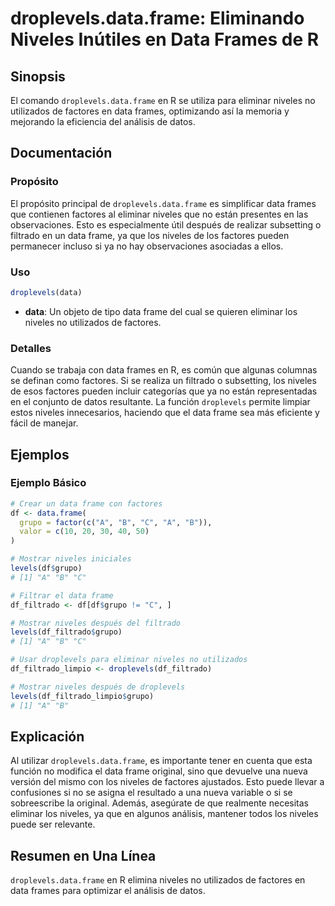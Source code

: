 <!--
Meta Description: # droplevels.data.frame: Eliminando Niveles Inútiles en Data Frames de R ## Sinopsis El comando `droplevels.data.frame` en R se utiliza para eliminar ...
Meta Keywords: data, niveles, frame, droplevels, que
-->

# droplevels.data.frame: Eliminando Niveles Inútiles en Data Frames de R

## Sinopsis
El comando `droplevels.data.frame` en R se utiliza para eliminar niveles no utilizados de factores en data frames, optimizando así la memoria y mejorando la eficiencia del análisis de datos.

## Documentación
### Propósito
El propósito principal de `droplevels.data.frame` es simplificar data frames que contienen factores al eliminar niveles que no están presentes en las observaciones. Esto es especialmente útil después de realizar subsetting o filtrado en un data frame, ya que los niveles de los factores pueden permanecer incluso si ya no hay observaciones asociadas a ellos.

### Uso
```R
droplevels(data)
```

- **data**: Un objeto de tipo data frame del cual se quieren eliminar los niveles no utilizados de factores.

### Detalles
Cuando se trabaja con data frames en R, es común que algunas columnas se definan como factores. Si se realiza un filtrado o subsetting, los niveles de esos factores pueden incluir categorías que ya no están representadas en el conjunto de datos resultante. La función `droplevels` permite limpiar estos niveles innecesarios, haciendo que el data frame sea más eficiente y fácil de manejar.

## Ejemplos
### Ejemplo Básico
```R
# Crear un data frame con factores
df <- data.frame(
  grupo = factor(c("A", "B", "C", "A", "B")),
  valor = c(10, 20, 30, 40, 50)
)

# Mostrar niveles iniciales
levels(df$grupo)
# [1] "A" "B" "C"

# Filtrar el data frame
df_filtrado <- df[df$grupo != "C", ]

# Mostrar niveles después del filtrado
levels(df_filtrado$grupo)
# [1] "A" "B" "C"

# Usar droplevels para eliminar niveles no utilizados
df_filtrado_limpio <- droplevels(df_filtrado)

# Mostrar niveles después de droplevels
levels(df_filtrado_limpio$grupo)
# [1] "A" "B"
```

## Explicación
Al utilizar `droplevels.data.frame`, es importante tener en cuenta que esta función no modifica el data frame original, sino que devuelve una nueva versión del mismo con los niveles de factores ajustados. Esto puede llevar a confusiones si no se asigna el resultado a una nueva variable o si se sobreescribe la original. Además, asegúrate de que realmente necesitas eliminar los niveles, ya que en algunos análisis, mantener todos los niveles puede ser relevante.

## Resumen en Una Línea
`droplevels.data.frame` en R elimina niveles no utilizados de factores en data frames para optimizar el análisis de datos.